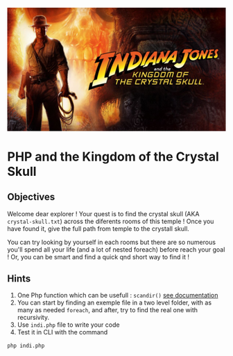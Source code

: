 ![](indiana-jones.jpeg)

# PHP and the Kingdom of the Crystal Skull


## Objectives

Welcome dear explorer ! Your quest is to find the crystal skull (AKA `crystal-skull.txt`) across the diferents rooms of this temple !
Once you have found it, give the full path from temple to the crystall skull.


You can try looking by yourself in each rooms but there are so numerous you'll spend all your life (and a lot of nested foreach) before reach your goal !
Or, you can be smart and find a quick qnd short way to find it ! 

## Hints
1. One Php function which can be usefull : `scandir()` [see documentation](http://php.net/manual/fr/function.scandir.php)
2. You can start by finding an exemple file in a two level folder, with as many as needed `foreach`, and after, try to find the real one with recursivity.
3. Use `indi.php` file to write your code
4. Test it in CLI with the command
```bash
php indi.php
```